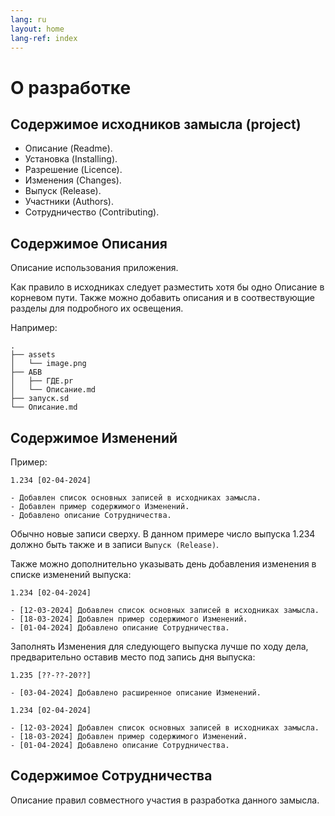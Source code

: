 ```yaml
---
lang: ru
layout: home
lang-ref: index
---
```


# О разработке

## Содержимое исходников замысла (project)

- Описание (Readme).
- Установка (Installing).
- Разрешение (Licence).
- Изменения (Changes).
- Выпуск (Release).
- Участники (Authors).
- Сотрудничество (Contributing).

## Содержимое Описания

Описание использования приложения.

Как правило в исходниках следует разместить хотя бы одно Описание в корневом
пути. Также можно добавить описания и в соотвествующие разделы для подробного их
освещения.

Например:

```
.
├── assets
│   └── image.png
├── АБВ
│   ├── ГДЕ.pr
│   └── Описание.md
├── запуск.sd
└── Описание.md
```

## Содержимое Изменений

Пример:

```
1.234 [02-04-2024]

- Добавлен список основных записей в исходниках замысла.
- Добавлен пример содержимого Изменений.
- Добавлено описание Сотрудничества.
```

Обычно новые записи сверху. В данном примере число выпуска 1.234 должно быть
также и в записи `Выпуск (Release)`.

Также можно дополнительно указывать день добавления изменения в списке изменений
выпуска:

```
1.234 [02-04-2024]

- [12-03-2024] Добавлен список основных записей в исходниках замысла.
- [18-03-2024] Добавлен пример содержимого Изменений.
- [01-04-2024] Добавлено описание Сотрудничества.
```

Заполнять Изменения для следующего выпуска лучше по ходу дела, предварительно
оставив место под запись дня выпуска:

```
1.235 [??-??-20??]

- [03-04-2024] Добавлено расширенное описание Изменений.

1.234 [02-04-2024]

- [12-03-2024] Добавлен список основных записей в исходниках замысла.
- [18-03-2024] Добавлен пример содержимого Изменений.
- [01-04-2024] Добавлено описание Сотрудничества.
```

## Содержимое Сотрудничества

Описание правил совместного участия в разработка данного замысла.
